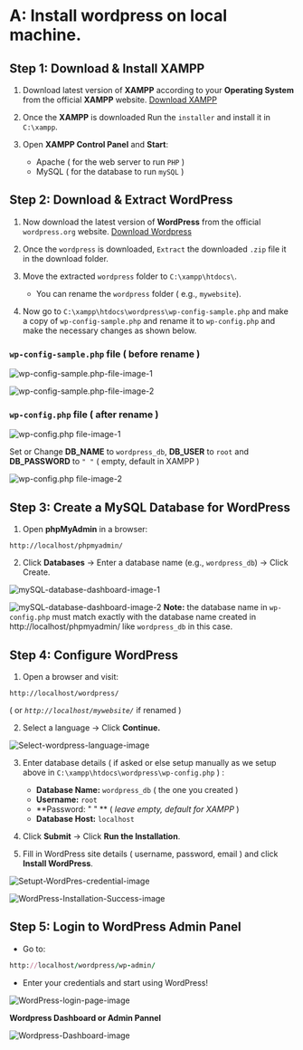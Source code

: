 # A: Install wordpress on local machine.

## Step 1: Download & Install XAMPP

1. Download latest version of **XAMPP** according to your **Operating System** from the official **XAMPP** website. [Download XAMPP](https://www.apachefriends.org/download.html)

2. Once the **XAMPP** is downloaded Run the `installer` and install it in `C:\xampp`.

3. Open **XAMPP Control Panel** and **Start**:
   - Apache ( for the web server to run `PHP` )
   - MySQL ( for the database to run `mySQL` )

## Step 2: Download & Extract WordPress

1. Now download the latest version of **WordPress** from the official `wordpress.org` website. [Download Wordpress](https://wordpress.org/download/)

2. Once the `wordpress` is downloaded, `Extract` the downloaded `.zip` file it in the download folder.

3. Move the extracted `wordpress` folder to `C:\xampp\htdocs\`.

   - You can rename the `wordpress` folder ( e.g., `mywebsite`).

4. Now go to `C:\xampp\htdocs\wordpress\wp-config-sample.php` and make a copy of `wp-config-sample.php` and rename it to `wp-config.php` and make the necessary changes as shown below.

### `wp-config-sample.php` file ( before rename )

![wp-config-sample.php-file-image-1](https://github.com/hameed003/wordpress/blob/main/images/01%20wp-config-sample.php-file-image-1.png)

![wp-config-sample.php-file-image-2](https://github.com/hameed003/wordpress/blob/main/images/02%20wp-config-sample.php-file-image-2.png)

### `wp-config.php` file ( after rename )

![wp-config.php file-image-1](https://github.com/hameed003/wordpress/blob/main/images/03%20wp-config.php%20file-image-1.png)

Set or Change **DB_NAME** to `wordpress_db`, **DB_USER** to `root` and **DB_PASSWORD** to `" "` ( empty, default in XAMPP )

![wp-config.php file-image-2](https://github.com/hameed003/wordpress/blob/main/images/04%20wp-config.php%20file-image-2.png)

## Step 3: Create a MySQL Database for WordPress

1. Open **phpMyAdmin** in a browser:

```arduino
http://localhost/phpmyadmin/
```

2. Click **Databases** → Enter a database name (e.g., `wordpress_db`) → Click Create.

![mySQL-database-dashboard-image-1](https://github.com/hameed003/wordpress/blob/main/images/05%20mySQL-database-dashboard-image-1.png)

![mySQL-database-dashboard-image-2](https://github.com/hameed003/wordpress/blob/main/images/05%20mySQL-database-dashboard-image-2.png)
**Note:** the database name in `wp-config.php` must match exactly with the database name created in http://localhost/phpmyadmin/ like `wordpress_db` in this case.

## Step 4: Configure WordPress

1. Open a browser and visit:

```arduino
http://localhost/wordpress/
```

( or _`http://localhost/mywebsite/`_ if renamed )

2. Select a language → Click **Continue.**

![Select-wordpress-language-image](https://github.com/hameed003/wordpress/blob/main/images/06%20Select-wordpress-language-image.png)

3. Enter database details ( if asked or else setup manually as we setup above in `C:\xampp\htdocs\wordpress\wp-config.php` ) :
   - **Database Name:** `wordpress_db` ( the one you created )
   - **Username:** `root`
   - **Password: " " ** ( _leave empty, default for XAMPP_ )
   - **Database Host:** `localhost`
4. Click **Submit** → Click **Run the Installation**.

5. Fill in WordPress site details ( username, password, email ) and click **Install WordPress**.

![Setupt-WordPres-credential-image](https://github.com/hameed003/wordpress/blob/main/images/07%20Setupt-WordPres-credential-image.png)

![WordPress-Installation-Success-image](https://github.com/hameed003/wordpress/blob/main/images/08%20WordPress-Installation-Success-image.png)

## Step 5: Login to WordPress Admin Panel

- Go to:

```ruby
http://localhost/wordpress/wp-admin/
```

- Enter your credentials and start using WordPress!

![WordPress-login-page-image](https://github.com/hameed003/wordpress/blob/main/images/09%20WordPress-login-page-image.png)

**Wordpress Dashboard or Admin Pannel**

![Wordpress-Dashboard-image](https://github.com/hameed003/wordpress/blob/main/images/10%20Wordpress-Dashboard-image.png)
